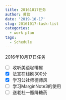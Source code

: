 ```yaml
---
title: 20161017任务
author: 黄俭
date: '2019-10-17'
slug: 20161017-task-list
categories:
  - work plan
tags:
  - Schedule
---
```


2016年10月17日任务

- [ ] 收听美语咖啡屋
- [X] 法宣在线刷300分
- [X] 学习公社师德师风
- [ ] 学习MarginNote3的使用
- [ ] 送老杜一瓶降糖药